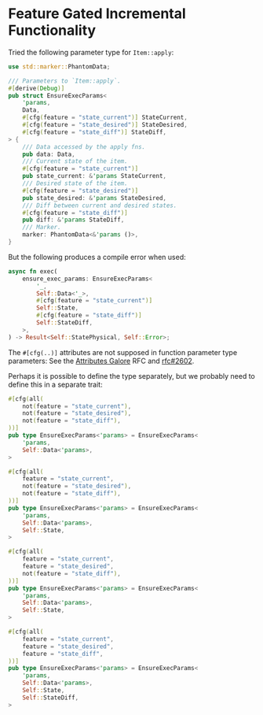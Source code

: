 # Feature Gated Incremental Functionality

Tried the following parameter type for `Item::apply`:

```rust ,ignore
use std::marker::PhantomData;

/// Parameters to `Item::apply`.
#[derive(Debug)]
pub struct EnsureExecParams<
    'params,
    Data,
    #[cfg(feature = "state_current")] StateCurrent,
    #[cfg(feature = "state_desired")] StateDesired,
    #[cfg(feature = "state_diff")] StateDiff,
> {
    /// Data accessed by the apply fns.
    pub data: Data,
    /// Current state of the item.
    #[cfg(feature = "state_current")]
    pub state_current: &'params StateCurrent,
    /// Desired state of the item.
    #[cfg(feature = "state_desired")]
    pub state_desired: &'params StateDesired,
    /// Diff between current and desired states.
    #[cfg(feature = "state_diff")]
    pub diff: &'params StateDiff,
    /// Marker.
    marker: PhantomData<&'params ()>,
}
```

But the following produces a compile error when used:

```rust ,ignore
async fn exec(
    ensure_exec_params: EnsureExecParams<
        '_,
        Self::Data<'_>,
        #[cfg(feature = "state_current")]
        Self::State,
        #[cfg(feature = "state_diff")]
        Self::StateDiff,
    >,
) -> Result<Self::StatePhysical, Self::Error>;
```

The `#[cfg(..)]` attributes are not supposed in function parameter type parameters: See the [Attributes Galore] RFC and [rfc#2602].

Perhaps it is possible to define the type separately, but we probably need to define this in a separate trait:

```rust ,ignore
#[cfg(all(
    not(feature = "state_current"),
    not(feature = "state_desired"),
    not(feature = "state_diff"),
))]
pub type EnsureExecParams<'params> = EnsureExecParams<
    'params,
    Self::Data<'params>,
>

#[cfg(all(
    feature = "state_current",
    not(feature = "state_desired"),
    not(feature = "state_diff"),
))]
pub type EnsureExecParams<'params> = EnsureExecParams<
    'params,
    Self::Data<'params>,
    Self::State,
>

#[cfg(all(
    feature = "state_current",
    feature = "state_desired",
    not(feature = "state_diff"),
))]
pub type EnsureExecParams<'params> = EnsureExecParams<
    'params,
    Self::Data<'params>,
    Self::State,
>

#[cfg(all(
    feature = "state_current",
    feature = "state_desired",
    feature = "state_diff",
))]
pub type EnsureExecParams<'params> = EnsureExecParams<
    'params,
    Self::Data<'params>,
    Self::State,
    Self::StateDiff,
>
```


[Attributes Galore]: https://github.com/Centril/rfcs/blob/rfc/attributes-galore/text/0000-attributes-galore.md
[rfc#2602]: https://github.com/rust-lang/rfcs/pull/2602
